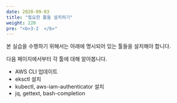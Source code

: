 ```yaml
---
date: 2020-09-03
title: "필요한 툴들 설치하기"
weight: 220
pre: "<b>3-2  </b>"
---
```


본 실습을 수행하기 위해서는 아래에 명시되어 있는 툴들을 설치해야 합니다.

다음 페이지에서부터 각 툴에 대해 알아봅니다.

- AWS CLI 업데이트
- eksctl 설치
- kubectl, aws-iam-authenticator 설치
- jq, gettext, bash-completion